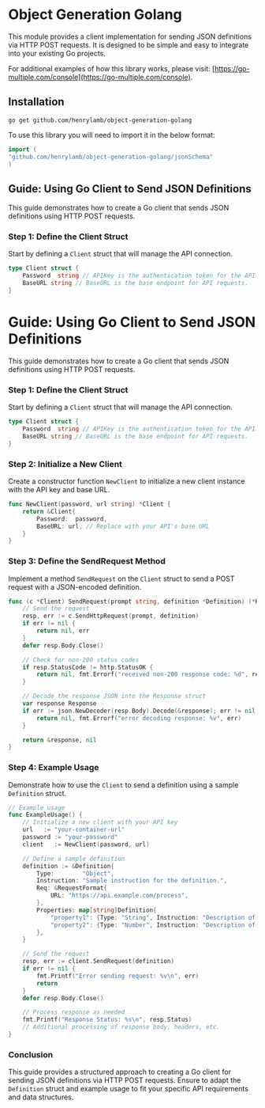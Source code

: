 # Object Generation Golang

This module provides a client implementation for sending JSON definitions via HTTP POST requests. It is designed to be simple and easy to integrate into your existing Go projects.

For additional examples of how this library works, please visit: [https://go-multiple.com/console](https://go-multiple.com/console).

## Installation

```go get github.com/henrylamb/object-generation-golang```

To use this library you will need to import it in the below format:

```go
import (
"github.com/henrylamb/object-generation-golang/jsonSchema"
)

```

## Guide: Using Go Client to Send JSON Definitions

This guide demonstrates how to create a Go client that sends JSON definitions using HTTP POST requests.

### Step 1: Define the Client Struct

Start by defining a `Client` struct that will manage the API connection.

```go
type Client struct {
	Password  string // APIKey is the authentication token for the API.
	BaseURL string // BaseURL is the base endpoint for API requests.
}
```

# Guide: Using Go Client to Send JSON Definitions

This guide demonstrates how to create a Go client that sends JSON definitions using HTTP POST requests.

### Step 1: Define the Client Struct

Start by defining a `Client` struct that will manage the API connection.

```go
type Client struct {
	Password  string // APIKey is the authentication token for the API.
	BaseURL string // BaseURL is the base endpoint for API requests.
}
```

### Step 2: Initialize a New Client

Create a constructor function `NewClient` to initialize a new client instance with the API key and base URL.

```go
func NewClient(password, url string) *Client {
	return &Client{
		Password:  password,
		BaseURL: url, // Replace with your API's base URL
	}
}
```

### Step 3: Define the SendRequest Method

Implement a method `SendRequest` on the `Client` struct to send a POST request with a JSON-encoded definition.

```go
func (c *Client) SendRequest(prompt string, definition *Definition) (*Response, error) {
	// Send the request
	resp, err := c.SendHttpRequest(prompt, definition)
	if err != nil {
		return nil, err
	}
	defer resp.Body.Close()

	// Check for non-200 status codes
	if resp.StatusCode != http.StatusOK {
		return nil, fmt.Errorf("received non-200 response code: %d", resp.StatusCode)
	}

	// Decode the response JSON into the Response struct
	var response Response
	if err := json.NewDecoder(resp.Body).Decode(&response); err != nil {
		return nil, fmt.Errorf("error decoding response: %v", err)
	}

	return &response, nil
}
```

### Step 4: Example Usage

Demonstrate how to use the `Client` to send a definition using a sample `Definition` struct.

```go
// Example usage
func ExampleUsage() {
	// Initialize a new client with your API key
	url   := "your-container-url"
	password := "your-password"
	client   := NewClient(password, url)

	// Define a sample definition
	definition := &Definition{
		Type:        "Object",
		Instruction: "Sample instruction for the definition.",
		Req: &RequestFormat{
			URL: "https://api.example.com/process",
		},
		Properties: map[string]Definition{
			"property1": {Type: "String", Instruction: "Description of property1"},
			"property2": {Type: "Number", Instruction: "Description of property2"},
		},
	}

	// Send the request
	resp, err := client.SendRequest(definition)
	if err != nil {
		fmt.Printf("Error sending request: %v\n", err)
		return
	}
	defer resp.Body.Close()

	// Process response as needed
	fmt.Printf("Response Status: %s\n", resp.Status)
	// Additional processing of response body, headers, etc.
}
```

### Conclusion

This guide provides a structured approach to creating a Go client for sending JSON definitions via HTTP POST requests. Ensure to adapt the `Definition` struct and example usage to fit your specific API requirements and data structures.
